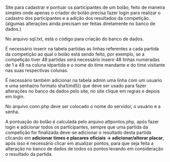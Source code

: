 Site para cadastrar e pontuar os participantes de um bolão, feito de maneira simples onde apenas o criador do bolão precisa fazer login para realizar o cadastro dos participantes e a adição dos resultados da competição. (algumas alterações ainda precisam ser feitas diretamente no banco de dados.)

No arquivo sql.txt, está o código para criação do banco de dados.

É necessário inserir na tabela partidas as linhas referentes a cada partida da competição ao qual o bolão está sendo feito, por exemplo, se a competição tiver 48 partidas será necessário inserir 48 linhas numeradas de 1 a 48 na coluna idpartida e o nome do time mandante e do time visitante nas suas respectivas colunas.

É necessário também adicionar na tabela admin uma linha com um usuario e uma senha(no formato sha1(md5)) que deve ser usado para fazer alterações no banco de dados pelo site, no site clique em regras e depois em login.

No arquivo conn.php deve ser colocado o nome do servidor, o usuário e a senha.

A pontuação do bolão é calculada pelo arquivo attpontos.php, após fazer login e adicionar todos os participantes, sempre que uma partida da competição for finalizada deve-se adicionar o resultado desta partida clicando em <b>adicionar times e placares oficiais -> adicionar/alterar placar</b>, após isso é necessário clicar em atualizar pontos, para que seja feita a alteração no banco de dados de todos os pontos levando em consideração o resultado da partida.
